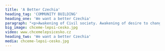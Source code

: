 ```yaml
---
title: 'A Better Czechia'
heading_tag: 'COMMUNITY BUILDING'
heading_one: 'We want a better Czechia'
paragraph: "<p>Awakening of Civil society. Awakening of desire to change things. Awakening of need to contribute and influence things.</p>\r\n<p>www.chcemelepsicesko.cz</p>"
big_image: chceme-lepsi-cesko.jpg
video: www.chcemelepsicesko.cz
heading_two: 'We want a better Czechia'
media: chceme-lepsi-cesko.jpg
---
```


